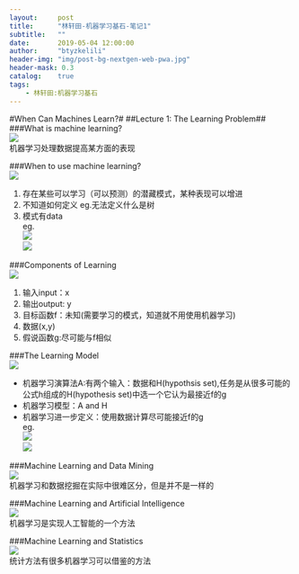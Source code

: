 ```yaml
---
layout:     post
title:      "林轩田-机器学习基石-笔记1"
subtitle:   ""
date:       2019-05-04 12:00:00
author:     "btyzkelili"
header-img: "img/post-bg-nextgen-web-pwa.jpg"
header-mask: 0.3
catalog:    true
tags:
    - 林轩田:机器学习基石
---
```

#When Can Machines Learn?#
##Lecture 1: The Learning Problem##
###What is machine learning?  
![](https://i.imgur.com/spYNGz8.jpg)  
机器学习处理数据提高某方面的表现  

###When to use machine learning?  
![](https://i.imgur.com/1JVHcG6.jpg)  
 1. 存在某些可以学习（可以预测）的潜藏模式，某种表现可以增进  
 2. 不知道如何定义 eg.无法定义什么是树 
 3. 模式有data   
eg.   
![](https://i.imgur.com/gFZrCBX.jpg)  
![](https://i.imgur.com/GbtxMO4.jpg)  

###Components of Learning  
![](https://i.imgur.com/N60ZXtz.jpg)  
1. 输入input：x  
2. 输出output: y  
3. 目标函数f：未知(需要学习的模式，知道就不用使用机器学习)  
4. 数据(x,y)  
5. 假说函数g:尽可能与f相似  

###The Learning Model  
![](https://i.imgur.com/lpkqAyH.jpg)  
* 机器学习演算法A:有两个输入：数据和H(hypothsis set),任务是从很多可能的公式h组成的H(hypothesis set)中选一个它认为最接近f的g  
* 机器学习模型：A and H
* 机器学习进一步定义：使用数据计算尽可能接近f的g  
eg.   
![](https://i.imgur.com/dpu4Ywd.jpg)  
![](https://i.imgur.com/WH8Lia3.jpg)  

###Machine Learning and Data Mining  
![](https://i.imgur.com/BDOAF25.jpg)  
机器学习和数据挖掘在实际中很难区分，但是并不是一样的  
  
###Machine Learning and Artificial Intelligence  
![](https://i.imgur.com/bvTGqOb.jpg)  
机器学习是实现人工智能的一个方法  
  
###Machine Learning and Statistics  
![](https://i.imgur.com/kkWLWMv.jpg)  
统计方法有很多机器学习可以借鉴的方法  
